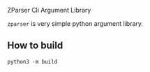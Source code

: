 ZParser Cli Argument Library


`zparser` is very simple python argument library.




How to build
------------

`python3 -m build`
